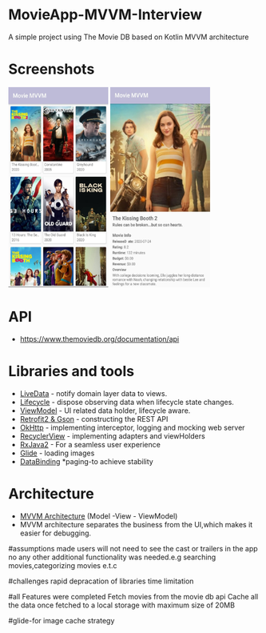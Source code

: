 # MovieApp-MVVM-Interview

A simple project using The Movie DB based on Kotlin MVVM architecture

# Screenshots #
<img src="https://github.com/rcpyesilkaya/MovieApp-MVVM/blob/master/app/src/main/res/drawable-v24/ss1.jpeg" width="200" height="400" padding="5"/> <img src="https://github.com/rcpyesilkaya/MovieApp-MVVM/blob/master/app/src/main/res/drawable-v24/ss2.jpeg" width="200" height="400" padding="5"/> 


# API

* https://www.themoviedb.org/documentation/api


# Libraries and tools

* [LiveData](https://developer.android.com/topic/libraries/architecture/livedata) - notify domain layer data to views.
* [Lifecycle](https://developer.android.com/topic/libraries/architecture/lifecycle) - dispose observing data when lifecycle state changes.
* [ViewModel](https://developer.android.com/topic/libraries/architecture/viewmodel) - UI related data holder, lifecycle aware.
* [Retrofit2 & Gson](https://github.com/square/retrofit) - constructing the REST API
* [OkHttp](https://github.com/square/okhttp) - implementing interceptor, logging and mocking web server
* [RecyclerView](https://developer.android.com/guide/topics/ui/layout/recyclerview) - implementing adapters and viewHolders
* [RxJava2](https://developer.android.com/reference/kotlin/androidx/ui/rxjava2/package-summary) - For a seamless user experience
* [Glide](https://github.com/bumptech/glide) - loading images
* [DataBinding](https://developer.android.com/topic/libraries/data-binding)
  *paging-to achieve stability
# Architecture

* [MVVM Architecture](https://developer.android.com/jetpack/guide) (Model -View - ViewModel)
* MVVM architecture separates the business from the UI,which makes it easier for debugging.

#assumptions made
 users will not need to see the cast or trailers in the app
 no any other additional functionality was needed.e.g searching movies,categorizing movies e.t.c

#challenges 
rapid depracation of libraries
time limitation

#all Features were completed
Fetch movies from the movie db api
Cache all the data once fetched to a local storage with maximum size of 20MB

#glide-for image cache strategy








